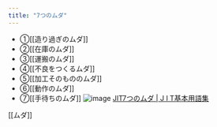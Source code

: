```yaml
---
title: "7つのムダ"
---
```


- ①[[造り過ぎのムダ]]
- ②[[在庫のムダ]]
- ③[[運搬のムダ]]
- ④[[不良をつくるムダ]]
- ⑤[[加工そのもののムダ]]
- ⑥[[動作のムダ]]
- ⑦[[手待ちのムダ]]
![image](https://gyazo.com/80de0cb6cc7d27f6e40df69ab47e2c88/thumb/1000)
[JIT7つのムダ | J I T基本用語集](http://www.lean-manufacturing-japan.jp/jit/cat240/jit7.html)

[[ムダ]]
